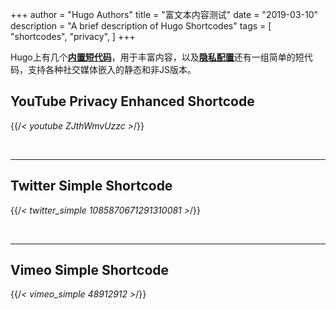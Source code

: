 +++
author = "Hugo Authors"
title = "富文本内容测试"
date = "2019-03-10"
description = "A brief description of Hugo Shortcodes"
tags = [
    "shortcodes",
    "privacy",
]
+++

Hugo上有几个[**内置短代码**](https://gohugo.io/content-management/shortcodes/#use-hugos)，用于丰富内容，以及[**隐私配置**](https://gohugo.io/about/hugo-and-gdpr/)还有一组简单的短代码，支持各种社交媒体嵌入的静态和非JS版本。

<!--more-->

## YouTube Privacy Enhanced Shortcode

{{/*< youtube ZJthWmvUzzc >*/}}

<br>

---

## Twitter Simple Shortcode

{{/*< twitter_simple 1085870671291310081 >*/}}

<br>

---

## Vimeo Simple Shortcode

{{/*< vimeo_simple 48912912 >*/}}